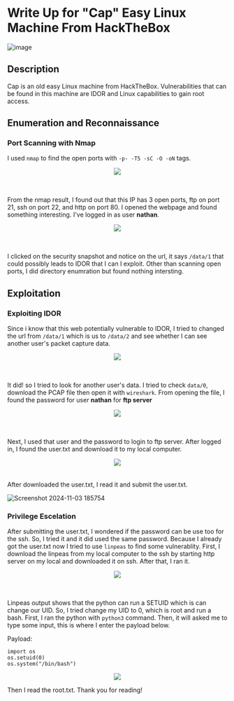 # Write Up for "Cap" Easy Linux Machine From HackTheBox
![image](https://github.com/user-attachments/assets/bf290da1-bc26-4496-9621-a73f853fdffb)

## Description
Cap is an old easy Linux machine from HackTheBox. Vulnerabilities that can be found in this machine are IDOR and Linux capabilities to gain root access.

## Enumeration and Reconnaissance

### Port Scanning with Nmap
I used `nmap` to find the open ports with `-p- -T5 -sC -O -oN` tags.

<div align="center">
  <img src=https://github.com/user-attachments/assets/d6292694-6cbd-488a-8ed1-31d37bf67a52>
</div>
<br/><br/>

From the nmap result, I found out that this IP has 3 open ports, ftp on port 21, ssh on port 22, and http on port 80. I opened the webpage and found something interesting. I've logged in as user **nathan**. 

<div align="center">
  <img src=https://github.com/user-attachments/assets/9bf9e52c-199a-482a-a42f-ef849b0c1ce7>
</div>
<br/><br/>

I clicked on the security snapshot and notice on the url, it says `/data/1` that could possibly leads to IDOR that I can I exploit. Other than scanning open ports, I did directory enumration but found nothing intersting.

## Exploitation

### Exploiting IDOR
Since i know that this web potentially vulnerable to IDOR, I tried to changed the url from `/data/1` which is us to `/data/2` and see whether I can see another user's packet capture data.

<div align="center">
  <img src=https://github.com/user-attachments/assets/67495835-4002-4282-825e-4c2896201135>
</div>
<br/><br/>

It did! so I tried to look for another user's data. I tried to check `data/0`, download the PCAP file then open it with `wireshark`. From opening the file, I found the password for user **nathan** for **ftp server**

<div align="center">
  <img src=https://github.com/user-attachments/assets/534f5e2f-0b80-43bd-b492-c2f900567598>
</div>
<br/><br/>

Next, I used that user and the password to login to ftp server. After logged in, I found the user.txt and download it to my local computer. 

<div align="center">
  <img src=https://github.com/user-attachments/assets/cab1d478-3038-476a-bf3c-a7697c68d960>
</div>
<br/><br/>
After downloaded the user.txt, I read it and submit the user.txt.

![Screenshot 2024-11-03 185754](https://github.com/user-attachments/assets/76312147-2fbf-49ea-a86b-789d135f79d0)

### Privilege Escelation
After submitting the user.txt, I wondered if the password can be use too for the ssh. So, I tried it and it did used the same password. Because I already got the user.txt now I tried to use `linpeas` to find some vulnerablity.
First, I download the linpeas from my local computer to the ssh by starting http server on my local and downloaded it on ssh. After that, I ran it.

<div align="center">
  <img src=https://github.com/user-attachments/assets/3229fa5d-1547-471b-ae80-d1d41fb283f7>
</div>
<br/><br/>

Linpeas output shows that the python can run a SETUID which is can change our UID. So, I tried change my UID to 0, which is root and run a bash. First, I ran the python with `python3` command. Then, it will asked me to type some input, this is where I enter the payload below.

Payload:

    import os
    os.setuid(0)
    os.system("/bin/bash")

<div align="center">
  <img src=https://github.com/user-attachments/assets/4a80b803-cdae-4363-8fbd-84589723adb7>
</div>

Then I read the root.txt. Thank you for reading!

